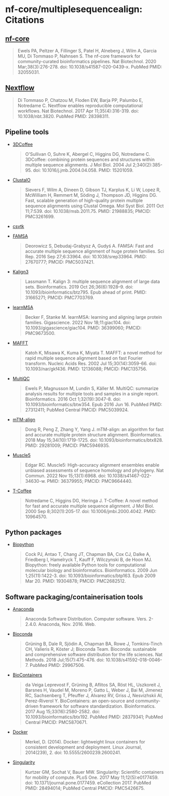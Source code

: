 # nf-core/multiplesequencealign: Citations

## [nf-core](https://pubmed.ncbi.nlm.nih.gov/32055031/)

> Ewels PA, Peltzer A, Fillinger S, Patel H, Alneberg J, Wilm A, Garcia MU, Di Tommaso P, Nahnsen S. The nf-core framework for community-curated bioinformatics pipelines. Nat Biotechnol. 2020 Mar;38(3):276-278. doi: 10.1038/s41587-020-0439-x. PubMed PMID: 32055031.

## [Nextflow](https://pubmed.ncbi.nlm.nih.gov/28398311/)

> Di Tommaso P, Chatzou M, Floden EW, Barja PP, Palumbo E, Notredame C. Nextflow enables reproducible computational workflows. Nat Biotechnol. 2017 Apr 11;35(4):316-319. doi: 10.1038/nbt.3820. PubMed PMID: 28398311.

## Pipeline tools

- [3DCoffee](https://pubmed.ncbi.nlm.nih.gov/15201059/)

  > O'Sullivan O, Suhre K, Abergel C, Higgins DG, Notredame C. 3DCoffee: combining protein sequences and structures within multiple sequence alignments. J Mol Biol. 2004 Jul 2;340(2):385-95. doi: 10.1016/j.jmb.2004.04.058. PMID: 15201059.

- [ClustalO](https://pubmed.ncbi.nlm.nih.gov/21988835/)

  > Sievers F, Wilm A, Dineen D, Gibson TJ, Karplus K, Li W, Lopez R, McWilliam H, Remmert M, Söding J, Thompson JD, Higgins DG. Fast, scalable generation of high-quality protein multiple sequence alignments using Clustal Omega. Mol Syst Biol. 2011 Oct 11;7:539. doi: 10.1038/msb.2011.75. PMID: 21988835; PMCID: PMC3261699.

- [csvtk](https://github.com/shenwei356/csvtk)

- [FAMSA](https://pubmed.ncbi.nlm.nih.gov/27670777/)

  > Deorowicz S, Debudaj-Grabysz A, Gudyś A. FAMSA: Fast and accurate multiple sequence alignment of huge protein families. Sci Rep. 2016 Sep 27;6:33964. doi: 10.1038/srep33964. PMID: 27670777; PMCID: PMC5037421.

- [Kalign3](https://pubmed.ncbi.nlm.nih.gov/31665271/)

  > Lassmann T. Kalign 3: multiple sequence alignment of large data sets. Bioinformatics. 2019 Oct 26;36(6):1928–9. doi: 10.1093/bioinformatics/btz795. Epub ahead of print. PMID: 31665271; PMCID: PMC7703769.

- [learnMSA](https://pubmed.ncbi.nlm.nih.gov/36399060/)

  > Becker F, Stanke M. learnMSA: learning and aligning large protein families. Gigascience. 2022 Nov 18;11:giac104. doi: 10.1093/gigascience/giac104. PMID: 36399060; PMCID: PMC9673500.

- [MAFFT](https://www.ncbi.nlm.nih.gov/pmc/articles/PMC135756/)

  > Katoh K, Misawa K, Kuma K, Miyata T. MAFFT: a novel method for rapid multiple sequence alignment based on fast Fourier transform. Nucleic Acids Res. 2002 Jul 15;30(14):3059-66. doi: 10.1093/nar/gkf436. PMID: 12136088; PMCID: PMC135756.

- [MultiQC](https://pubmed.ncbi.nlm.nih.gov/27312411/)

  > Ewels P, Magnusson M, Lundin S, Käller M. MultiQC: summarize analysis results for multiple tools and samples in a single report. Bioinformatics. 2016 Oct 1;32(19):3047-8. doi: 10.1093/bioinformatics/btw354. Epub 2016 Jun 16. PubMed PMID: 27312411; PubMed Central PMCID: PMC5039924.

- [mTM-align](https://pubmed.ncbi.nlm.nih.gov/29281009/)

  > Dong R, Peng Z, Zhang Y, Yang J. mTM-align: an algorithm for fast and accurate multiple protein structure alignment. Bioinformatics. 2018 May 15;34(10):1719-1725. doi: 10.1093/bioinformatics/btx828. PMID: 29281009; PMCID: PMC5946935.

- [Muscle5](https://www.ncbi.nlm.nih.gov/pmc/articles/PMC9664440/)

  > Edgar RC. Muscle5: High-accuracy alignment ensembles enable unbiased assessments of sequence homology and phylogeny. Nat Commun. 2022 Nov 15;13(1):6968. doi: 10.1038/s41467-022-34630-w. PMID: 36379955; PMCID: PMC9664440.

- [T-Coffee](https://pubmed.ncbi.nlm.nih.gov/10964570/)

  > Notredame C, Higgins DG, Heringa J. T-Coffee: A novel method for fast and accurate multiple sequence alignment. J Mol Biol. 2000 Sep 8;302(1):205-17. doi: 10.1006/jmbi.2000.4042. PMID: 10964570.

## Python packages

- [Biopython](https://pubmed.ncbi.nlm.nih.gov/19304878/)

  > Cock PJ, Antao T, Chang JT, Chapman BA, Cox CJ, Dalke A, Friedberg I, Hamelryck T, Kauff F, Wilczynski B, de Hoon MJ. Biopython: freely available Python tools for computational molecular biology and bioinformatics. Bioinformatics. 2009 Jun 1;25(11):1422-3. doi: 10.1093/bioinformatics/btp163. Epub 2009 Mar 20. PMID: 19304878; PMCID: PMC2682512.

## Software packaging/containerisation tools

- [Anaconda](https://anaconda.com)

  > Anaconda Software Distribution. Computer software. Vers. 2-2.4.0. Anaconda, Nov. 2016. Web.

- [Bioconda](https://pubmed.ncbi.nlm.nih.gov/29967506/)

  > Grüning B, Dale R, Sjödin A, Chapman BA, Rowe J, Tomkins-Tinch CH, Valieris R, Köster J; Bioconda Team. Bioconda: sustainable and comprehensive software distribution for the life sciences. Nat Methods. 2018 Jul;15(7):475-476. doi: 10.1038/s41592-018-0046-7. PubMed PMID: 29967506.

- [BioContainers](https://pubmed.ncbi.nlm.nih.gov/28379341/)

  > da Veiga Leprevost F, Grüning B, Aflitos SA, Röst HL, Uszkoreit J, Barsnes H, Vaudel M, Moreno P, Gatto L, Weber J, Bai M, Jimenez RC, Sachsenberg T, Pfeuffer J, Alvarez RV, Griss J, Nesvizhskii AI, Perez-Riverol Y. BioContainers: an open-source and community-driven framework for software standardization. Bioinformatics. 2017 Aug 15;33(16):2580-2582. doi: 10.1093/bioinformatics/btx192. PubMed PMID: 28379341; PubMed Central PMCID: PMC5870671.

- [Docker](https://dl.acm.org/doi/10.5555/2600239.2600241)

  > Merkel, D. (2014). Docker: lightweight linux containers for consistent development and deployment. Linux Journal, 2014(239), 2. doi: 10.5555/2600239.2600241.

- [Singularity](https://pubmed.ncbi.nlm.nih.gov/28494014/)

  > Kurtzer GM, Sochat V, Bauer MW. Singularity: Scientific containers for mobility of compute. PLoS One. 2017 May 11;12(5):e0177459. doi: 10.1371/journal.pone.0177459. eCollection 2017. PubMed PMID: 28494014; PubMed Central PMCID: PMC5426675.
